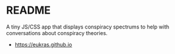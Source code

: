 # README

A tiny JS/CSS app that displays conspiracy spectrums to help with conversations
about conspiracy theories.

* https://eukras.github.io
